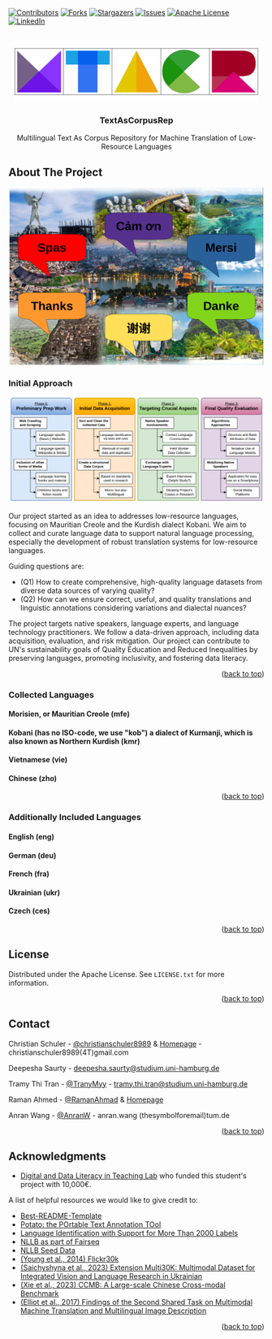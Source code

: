<a name="readme-top"></a>

<!-- PROJECT SHIELDS -->
<!--
*** We are using markdown "reference style" links for readability.
*** Reference links are enclosed in brackets [ ] instead of parentheses ( ).
*** See the bottom of this document for the declaration of the reference variables
*** for contributors-url, forks-url, etc. This is an optional, concise syntax you may use.
*** https://www.markdownguide.org/basic-syntax/#reference-style-links
-->
[![Contributors][contributors-shield]][contributors-url]
[![Forks][forks-shield]][forks-url]
[![Stargazers][stars-shield]][stars-url]
[![Issues][issues-shield]][issues-url]
[![Apache License][license-shield]][license-url]
[![LinkedIn][linkedin-shield]][linkedin-url]



<!-- PROJECT LOGO -->
<br />
<div align="center">
    <img src="images/logo.png" alt="Logo" width="480" height="120">

  <h3 align="center">TextAsCorpusRep</h3>

  <p align="center">
    Multilingual Text As Corpus Repository for Machine Translation of Low-Resource Languages
</div>




<!-- ABOUT THE PROJECT -->
## About The Project

<div align="center">
    <img src="images/title-banner.png" alt="Logo" width="500" height="350">
</div>

### Initial Approach

[![Project Name Screen Shot][project-screenshot]](https://www.isa.uni-hamburg.de/ddlitlab/data-literacy-studierendenprojekte/dritte-foerderrunde/textcorpus.html)

Our project started as an idea to addresses low-resource languages, focusing on Mauritian Creole and the Kurdish dialect Kobani. We aim to collect and curate language data to support natural language processing, especially the development of robust translation systems for low-resource languages. 

Guiding questions are: 
* (Q1) How to create comprehensive, high-quality language datasets from diverse data sources
of varying quality? 
* (Q2) How can we ensure correct, useful, and quality translations and linguistic
annotations considering variations and dialectal nuances? 

The project targets native speakers, language experts, and language technology practitioners. We follow a data-driven approach, including data acquisition, evaluation, and risk mitigation. Our project can contribute to UN's sustainability goals of Quality Education and Reduced Inequalities by preserving languages, promoting inclusivity, and fostering data literacy.



<p align="right">(<a href="#readme-top">back to top</a>)</p>

<!-- COLLECTED LANGUAGES -->
### Collected Languages

#### Morisien, or Mauritian Creole (mfe)

#### Kobani (has no ISO-code, we use "kob") a dialect of Kurmanji, which is also known as Northern Kurdish (kmr)

#### Vietnamese (vie)

#### Chinese (zho)



<p align="right">(<a href="#readme-top">back to top</a>)</p>

<!-- ADDITIONALLY INCLUDED LANGUAGES -->
### Additionally Included Languages

#### English (eng)

#### German (deu)

#### French (fra)

#### Ukrainian (ukr)

#### Czech (ces)



<p align="right">(<a href="#readme-top">back to top</a>)</p>

<!-- LICENSE -->
## License

Distributed under the Apache License. See `LICENSE.txt` for more information.

<p align="right">(<a href="#readme-top">back to top</a>)</p>



<!-- CONTACT -->
## Contact

Christian Schuler - [@christianschuler8989](https://github.com/christianschuler8989) & [Homepage](https://christianschuler8989.github.io/) - christianschuler8989(4T)gmail.com

Deepesha Saurty - deepesha.saurty@studium.uni-hamburg.de

Tramy Thi Tran - [@TranyMyy](https://github.com/TranMyy) - tramy.thi.tran@studium.uni-hamburg.de

Raman Ahmed - [@RamanAhmad](https://github.com/RamanAhmad) & [Homepage](https://ramanahmad.github.io/)

Anran Wang - [@AnranW](https://github.com/AnranW) - anran.wang (thesymbolforemail)tum.de



<p align="right">(<a href="#readme-top">back to top</a>)</p>

<!-- ACKNOWLEDGMENTS -->
## Acknowledgments

* [Digital and Data Literacy in Teaching Lab](https://www.isa.uni-hamburg.de/ddlitlab.html) who funded this student's project with 10,000€.

A list of helpful resources we would like to give credit to:

* [Best-README-Template](https://github.com/othneildrew/Best-README-Template) 
* [Potato: the POrtable Text Annotation TOol](https://github.com/davidjurgens/potato#potato-the-portable-text-annotation-tool)
* [Language Identification with Support for More Than 2000 Labels](https://github.com/cisnlp/GlotLID)
* [NLLB as part of Fairseq](https://github.com/facebookresearch/fairseq/tree/nllb)
* [NLLB Seed Data](https://github.com/openlanguagedata/seed)
* [(Young et al., 2014) Flickr30k](https://paperswithcode.com/dataset/flickr30k)
* [(Saichyshyna et al., 2023) Extension Multi30K: Multimodal Dataset for Integrated Vision and Language Research in Ukrainian](https://aclanthology.org/2023.unlp-1.7)
* [(Xie et al., 2023) CCMB: A Large-scale Chinese Cross-modal Benchmark](https://arxiv.org/abs/2205.03860)
* [(Elliot et al., 2017) Findings of the Second Shared Task on Multimodal Machine Translation and Multilingual Image Description](https://aclanthology.org/W17-4718/)




<p align="right">(<a href="#readme-top">back to top</a>)</p>

<!-- MARKDOWN LINKS & IMAGES -->
<!-- https://www.markdownguide.org/basic-syntax/#reference-style-links -->
[contributors-shield]: https://img.shields.io/github/contributors/christianschuler8989/TextAsCorpusRep.svg?style=for-the-badge
[contributors-url]: https://github.com/christianschuler8989/TextAsCorpusRep/graphs/contributors
[forks-shield]: https://img.shields.io/github/forks/christianschuler8989/TextAsCorpusRep.svg?style=for-the-badge
[forks-url]: https://github.com/christianschuler8989/TextAsCorpusRep/network/members
[stars-shield]: https://img.shields.io/github/stars/christianschuler8989/TextAsCorpusRep.svg?style=for-the-badge
[stars-url]: https://github.com/christianschuler8989/TextAsCorpusRep/stargazers
[issues-shield]: https://img.shields.io/github/issues/christianschuler8989/TextAsCorpusRep.svg?style=for-the-badge
[issues-url]: https://github.com/christianschuler8989/TextAsCorpusRep/issues
[license-shield]: https://img.shields.io/github/license/christianschuler8989/TextAsCorpusRep.svg?style=for-the-badge
[license-url]: https://github.com/christianschuler8989/TextAsCorpusRep/blob/main/LICENSE
[linkedin-shield]: https://img.shields.io/badge/-LinkedIn-black.svg?style=for-the-badge&logo=linkedin&colorB=555
[linkedin-url]: https://www.linkedin.com/in/christian-schuler-59090a177/
[project-screenshot]: images/screenshot2.png



